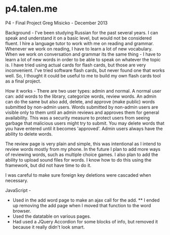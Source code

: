 p4.talen.me
===========

P4 - Final Project
Greg Misicko - December 2013

Background -
I've been studying Russian for the past several years. I can speak and understand it on a basic level, but would not be considered fluent. I hire a language tutor to work with me on reading and grammar. Whenever we work on reading, I have to learn a lot of new vocabulary. When we work on conversation and grammar its the same thing - I have to learn a lot of new words in order to be able to speak on whatever the topic is. I have tried using actual cards for flash cards, but those are very inconvenient. I've tried software flash cards, but never found one that works well. So, I thought it could be useful to me to build my own flash cards tool as a final project. 

How it works -
There are two user types: admin and normal. A normal user can: add words to the library, categorize words, review words. An admin can do the same but also add, delete, and approve (make public) words submitted by non-admin users. Words submitted by non-admin users are visible only to them until an admin reviews and approves them for general availability. This was a security measure to protect users from seeing garbage that malicious users might try to submit. 
You may delete words that you have entered until it becomes 'approved'. Admin users always have the ability to delete words. 

The review page is very plain and simple, this was intentional as I intend to review words mostly from my phone. In the future I plan to add more ways of reviewing words, such as multiple choice games. I also plan to add the ability to upload sound files for words. I know how to do this using the framework, but did not have time to do it. 

I was careful to make sure foreign key deletions were cascaded when necessary.

JavaScript -
- Used in the add word page to make an ajax call for the add. ** I ended up removing the add page when I moved that function to the word 
browser.
- Used the datatable on various pages.
- Had used a JQuery Accordion for some blocks of info, but removed it because it really didn't look smart.